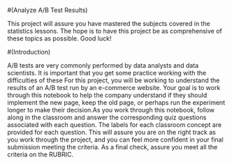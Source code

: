 #(Analyze A/B Test Results)

This project will assure you have mastered the subjects covered in the statistics lessons.
The hope is to have this project be as comprehensive of these topics as possible. Good luck!


#(Introduction)

A/B tests are very commonly performed by data analysts and data scientists. It is important that you get 
some practice working with the difficulties of these For this project, you will be working to understand 
the results of an A/B test run by an e-commerce website. Your goal is to work through this notebook to help 
the company understand  if they should implement the new page, keep the old page, or perhaps run the experiment 
longer to make their decision.As you work through this notebook, follow along in the classroom and answer the 
corresponding quiz questions associated with each question. The labels for each classroom concept are provided 
for each question. This will assure you are on the right track as you work through the project, and you can feel
more confident in your final submission meeting the criteria. As a final check, assure you meet all the criteria 
on the RUBRIC.
